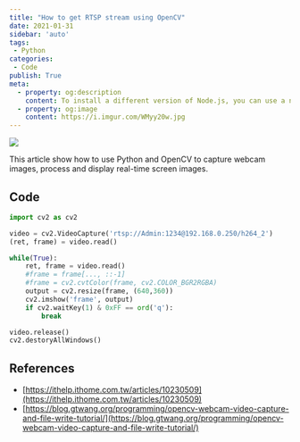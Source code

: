 ```yaml
---
title: "How to get RTSP stream using OpenCV"
date: 2021-01-31
sidebar: 'auto'
tags:
 - Python
categories:
 - Code
publish: True
meta:
  - property: og:description
    content: To install a different version of Node.js, you can use a nvm (Node Version Manager) that is more particularly flexible...
  - property: og:image
    content: https://i.imgur.com/WMyy20w.jpg
---
```


![](https://i.imgur.com/WMyy20w.jpg)

This article show how to use Python and OpenCV to capture webcam images, process and display real-time screen images.

## Code
``` python
import cv2 as cv2

video = cv2.VideoCapture('rtsp://Admin:1234@192.168.0.250/h264_2')
(ret, frame) = video.read()

while(True):
    ret, frame = video.read()
    #frame = frame[..., ::-1]
    #frame = cv2.cvtColor(frame, cv2.COLOR_BGR2RGBA)
    output = cv2.resize(frame, (640,360))
    cv2.imshow('frame', output)
    if cv2.waitKey(1) & 0xFF == ord('q'):
        break

video.release()
cv2.destoryAllWindows()
```

## References
- [https://ithelp.ithome.com.tw/articles/10230509](https://ithelp.ithome.com.tw/articles/10230509)
- [https://blog.gtwang.org/programming/opencv-webcam-video-capture-and-file-write-tutorial/](https://blog.gtwang.org/programming/opencv-webcam-video-capture-and-file-write-tutorial/)
